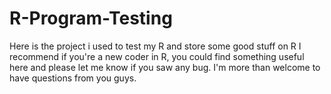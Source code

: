 # R-Program-Testing
Here is the project i used to test my R and store some good stuff on R
I recommend if you're a new coder in R, you could find something useful here and please let me know if you saw any bug.
I'm more than welcome to have questions from you guys.
